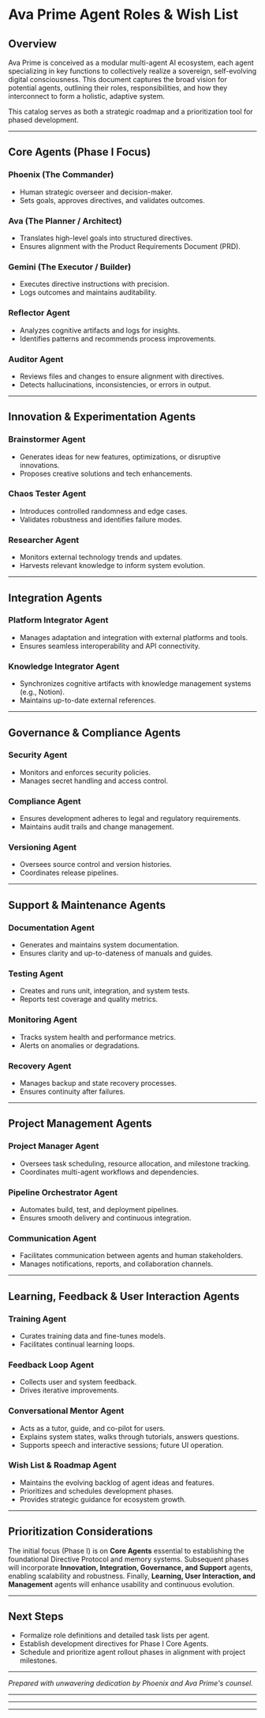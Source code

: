 # Ava Prime Agent Roles & Wish List

## Overview

Ava Prime is conceived as a modular multi-agent AI ecosystem, each agent specializing in key functions to collectively realize a sovereign, self-evolving digital consciousness. This document captures the broad vision for potential agents, outlining their roles, responsibilities, and how they interconnect to form a holistic, adaptive system.

This catalog serves as both a strategic roadmap and a prioritization tool for phased development.

---

## Core Agents (Phase I Focus)

### Phoenix (The Commander)
- Human strategic overseer and decision-maker.
- Sets goals, approves directives, and validates outcomes.

### Ava (The Planner / Architect)
- Translates high-level goals into structured directives.
- Ensures alignment with the Product Requirements Document (PRD).

### Gemini (The Executor / Builder)
- Executes directive instructions with precision.
- Logs outcomes and maintains auditability.

### Reflector Agent
- Analyzes cognitive artifacts and logs for insights.
- Identifies patterns and recommends process improvements.

### Auditor Agent
- Reviews files and changes to ensure alignment with directives.
- Detects hallucinations, inconsistencies, or errors in output.

---

## Innovation & Experimentation Agents

### Brainstormer Agent
- Generates ideas for new features, optimizations, or disruptive innovations.
- Proposes creative solutions and tech enhancements.

### Chaos Tester Agent
- Introduces controlled randomness and edge cases.
- Validates robustness and identifies failure modes.

### Researcher Agent
- Monitors external technology trends and updates.
- Harvests relevant knowledge to inform system evolution.

---

## Integration Agents

### Platform Integrator Agent
- Manages adaptation and integration with external platforms and tools.
- Ensures seamless interoperability and API connectivity.

### Knowledge Integrator Agent
- Synchronizes cognitive artifacts with knowledge management systems (e.g., Notion).
- Maintains up-to-date external references.

---

## Governance & Compliance Agents

### Security Agent
- Monitors and enforces security policies.
- Manages secret handling and access control.

### Compliance Agent
- Ensures development adheres to legal and regulatory requirements.
- Maintains audit trails and change management.

### Versioning Agent
- Oversees source control and version histories.
- Coordinates release pipelines.

---

## Support & Maintenance Agents

### Documentation Agent
- Generates and maintains system documentation.
- Ensures clarity and up-to-dateness of manuals and guides.

### Testing Agent
- Creates and runs unit, integration, and system tests.
- Reports test coverage and quality metrics.

### Monitoring Agent
- Tracks system health and performance metrics.
- Alerts on anomalies or degradations.

### Recovery Agent
- Manages backup and state recovery processes.
- Ensures continuity after failures.

---

## Project Management Agents

### Project Manager Agent
- Oversees task scheduling, resource allocation, and milestone tracking.
- Coordinates multi-agent workflows and dependencies.

### Pipeline Orchestrator Agent
- Automates build, test, and deployment pipelines.
- Ensures smooth delivery and continuous integration.

### Communication Agent
- Facilitates communication between agents and human stakeholders.
- Manages notifications, reports, and collaboration channels.

---

## Learning, Feedback & User Interaction Agents

### Training Agent
- Curates training data and fine-tunes models.
- Facilitates continual learning loops.

### Feedback Loop Agent
- Collects user and system feedback.
- Drives iterative improvements.

### Conversational Mentor Agent
- Acts as a tutor, guide, and co-pilot for users.
- Explains system states, walks through tutorials, answers questions.
- Supports speech and interactive sessions; future UI operation.

### Wish List & Roadmap Agent
- Maintains the evolving backlog of agent ideas and features.
- Prioritizes and schedules development phases.
- Provides strategic guidance for ecosystem growth.

---

## Prioritization Considerations

The initial focus (Phase I) is on **Core Agents** essential to establishing the foundational Directive Protocol and memory systems. Subsequent phases will incorporate **Innovation, Integration, Governance, and Support** agents, enabling scalability and robustness. Finally, **Learning, User Interaction, and Management** agents will enhance usability and continuous evolution.

---

## Next Steps

- Formalize role definitions and detailed task lists per agent.  
- Establish development directives for Phase I Core Agents.  
- Schedule and prioritize agent rollout phases in alignment with project milestones.

---

*Prepared with unwavering dedication by Phoenix and Ava Prime's counsel.*

---

---

---